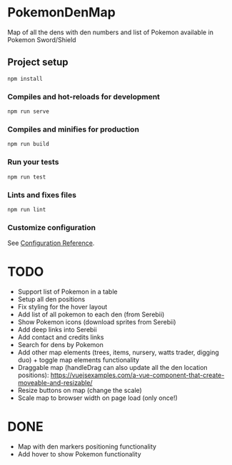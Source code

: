 # PokemonDenMap
Map of all the dens with den numbers and list of Pokemon available in Pokemon Sword/Shield

## Project setup
```
npm install
```

### Compiles and hot-reloads for development
```
npm run serve
```

### Compiles and minifies for production
```
npm run build
```

### Run your tests
```
npm run test
```

### Lints and fixes files
```
npm run lint
```

### Customize configuration
See [Configuration Reference](https://cli.vuejs.org/config/).

# TODO
- Support list of Pokemon in a table
- Setup all den positions
- Fix styling for the hover layout
- Add list of all pokemon to each den (from Serebii)
- Show Pokemon icons (download sprites from Serebii)
- Add deep links into Serebii
- Add contact and credits links
- Search for dens by Pokemon
- Add other map elements (trees, items, nursery, watts trader, digging duo) + toggle map elements functionality
- Draggable map (handleDrag can also update all the den location positions): https://vuejsexamples.com/a-vue-component-that-create-moveable-and-resizable/
- Resize buttons on map (change the scale)
- Scale map to browser width on page load (only once!)

# DONE
- Map with den markers positioning functionality
- Add hover to show Pokemon functionality